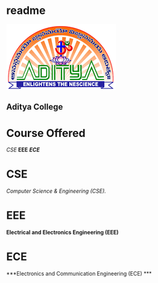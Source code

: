 # readme

  ![img](https://raw.githubusercontent.com/adtpgit/readme/main/a.png)
  ## Aditya College
  #  Course Offered 
   *CSE*
   **EEE**
   ***ECE***
   
   # CSE 
   *Computer Science & Engineering (CSE).*
   # EEE
   
   **Electrical and Electronics Engineering (EEE)**
   
# ECE
***Electronics and Communication Engineering (ECE) ***

